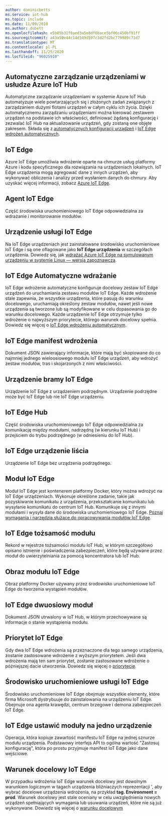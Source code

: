 ```yaml
---
author: dominicbetts
ms.service: iot-hub
ms.topic: include
ms.date: 11/09/2018
ms.author: dobett
ms.openlocfilehash: e5b85b31f0aed3a5e8df6bace5bf06c450bf91ff
ms.sourcegitcommit: a43a59e44c14d349d597c3d2fd2bc779989c71d7
ms.translationtype: MT
ms.contentlocale: pl-PL
ms.lasthandoff: 11/25/2020
ms.locfileid: "96025910"
---
```

## <a name="automatic-device-management-in-azure-iot-hub"></a>Automatyczne zarządzanie urządzeniami w usłudze Azure IoT Hub
Automatyczne zarządzanie urządzeniami w systemie Azure IoT Hub automatyzuje wiele powtarzających się i złożonych zadań związanych z zarządzaniem dużymi flotami urządzeń w całym cyklu ich życia. Dzięki automatycznemu zarządzaniu urządzeniami można kierować zestawem urządzeń na podstawie ich właściwości, definiować żądaną konfigurację i zezwalać IoT Hub na aktualizowanie urządzeń, gdy zostaną one objęte zakresem.  Składa się z [automatycznych konfiguracji urządzeń](../articles/iot-hub/iot-hub-automatic-device-management.md) i [IoT Edge wdrożeń automatycznych](../articles/iot-edge/how-to-deploy-at-scale.md).

## <a name="iot-edge"></a>IoT Edge
Azure IoT Edge umożliwia wdrożenie oparte na chmurze usług platformy Azure i kodu specyficznego dla rozwiązania na urządzeniach lokalnych. IoT Edge urządzenia mogą agregować dane z innych urządzeń, aby wykonywać obliczenia i analizy przed wysłaniem danych do chmury. Aby uzyskać więcej informacji, zobacz [Azure IoT Edge](../articles/iot-edge/index.yml).

## <a name="iot-edge-agent"></a>Agent IoT Edge
Część środowiska uruchomieniowego IoT Edge odpowiedzialna za wdrażanie i monitorowanie modułów.

## <a name="iot-edge-device"></a>Urządzenie usługi IoT Edge
Na IoT Edge urządzeniach jest zainstalowane środowisko uruchomieniowe IoT Edge i są one oflagowane jako **IoT Edge urządzenia** w szczegółach urządzenia. Dowiedz się, jak [wdrażać Azure IoT Edge na symulowanym urządzeniu w systemie Linux — wersja zapoznawcza](../articles/iot-edge/quickstart-linux.md).

## <a name="iot-edge-automatic-deployment"></a>IoT Edge Automatyczne wdrażanie
IoT Edge wdrożenie automatyczne konfiguruje docelowy zestaw IoT Edge urządzeń do uruchamiania zestawu modułów IoT Edge. Każde wdrożenie stale zapewnia, że wszystkie urządzenia, które pasują do warunku docelowego, uruchamiają określony zestaw modułów, nawet jeśli nowe urządzenia są tworzone lub są modyfikowane w celu dopasowania go do warunku docelowego. Każde urządzenie IoT Edge otrzymuje tylko wdrożenie o najwyższym priorytecie, którego warunek docelowy spełnia. Dowiedz się więcej o [IoT Edge wdrożeniu automatycznym](../articles/iot-edge/module-deployment-monitoring.md).

## <a name="iot-edge-deployment-manifest"></a>IoT Edge manifest wdrożenia
Dokument JSON zawierający informacje, które mają być skopiowane do co najmniej jednego wieloosiowego modułu IoT Edge urządzeń, aby wdrożyć zestaw modułów, tras i skojarzonych z nimi właściwości.

## <a name="iot-edge-gateway-device"></a>Urządzenie bramy IoT Edge
Urządzenie IoT Edge z urządzeniem podrzędnym. Urządzenie podrzędne może być IoT Edge lub nie IoT Edge urządzeniu.

## <a name="iot-edge-hub"></a>IoT Edge Hub
Część środowiska uruchomieniowego IoT Edge odpowiedzialna za komunikację między modułami, nadrzędną (w kierunku IoT Hub) i przejściem do trybu podrzędnego (w odniesieniu do IoT Hub). 

## <a name="iot-edge-leaf-device"></a>IoT Edge urządzenie liścia
Urządzenie IoT Edge bez urządzenia podrzędnego. 

## <a name="iot-edge-module"></a>Moduł IoT Edge
Moduł IoT Edge jest kontenerem platformy Docker, który można wdrożyć na IoT Edge urządzeniach. Wykonuje określone zadanie, takie jak pozyskiwanie komunikatu z urządzenia, przekształcanie komunikatu lub wysyłanie komunikatu do centrum IoT Hub. Komunikuje się z innymi modułami i wysyła dane do środowiska uruchomieniowego IoT Edge. [Poznaj wymagania i narzędzia służące do opracowywania modułów IoT Edge](../articles/iot-edge/module-development.md).

## <a name="iot-edge-module-identity"></a>IoT Edge tożsamość modułu
Rekord w rejestrze tożsamości modułu IoT Hub, w którym szczegółowo opisano istnienie i poświadczenia zabezpieczeń, które będą używane przez moduł do uwierzytelniania za pomocą koncentratora lub IoT Hub.

## <a name="iot-edge-module-image"></a>Obraz modułu IoT Edge
Obraz platformy Docker używany przez środowisko uruchomieniowe IoT Edge do tworzenia wystąpień modułów.

## <a name="iot-edge-module-twin"></a>IoT Edge dwuosiowy moduł
Dokument JSON utrwalony w IoT Hub, w którym przechowywane są informacje o stanie wystąpienia modułu.

## <a name="iot-edge-priority"></a>Priorytet IoT Edge
Gdy dwa IoT Edge wdrożenia są przeznaczone dla tego samego urządzenia, zostanie zastosowane wdrożenie z wyższym priorytetem. Jeśli dwa wdrożenia mają ten sam priorytet, zostanie zastosowane wdrożenie o późniejszej dacie utworzenia. Dowiedz się więcej o [priorytecie](../articles/iot-edge/module-deployment-monitoring.md#priority).

## <a name="iot-edge-runtime"></a>Środowisko uruchomieniowe usługi IoT Edge
Środowisko uruchomieniowe IoT Edge obejmuje wszystkie elementy, które firma Microsoft dystrybuuje do zainstalowania na urządzeniu IoT Edge. Obejmuje ona agenta krawędzi, centrum brzegowe i demona zabezpieczeń IoT Edge.

## <a name="iot-edge-set-modules-to-a-single-device"></a>IoT Edge ustawić moduły na jedno urządzenie
Operacja, która kopiuje zawartość manifestu IoT Edge na jednej sznurze modułu urządzenia. Podstawowy interfejs API to ogólna wartość "Zastosuj konfigurację", która po prostu przyjmuje manifest IoT Edge jako dane wejściowe.

## <a name="iot-edge-target-condition"></a>Warunek docelowy IoT Edge
W przypadku wdrożenia IoT Edge warunek docelowy jest dowolnym warunkiem logicznym w tagach urządzenia bliźniaczych reprezentacji ', aby wybrać docelowe urządzenia wdrożenia, na przykład **tag. Environment = prod**. Warunek docelowy jest stale oceniany w celu uwzględnienia nowych urządzeń spełniających wymagania lub usuwania urządzeń, które nie są już wykonywane. Dowiedz się więcej o [warunku docelowym](../articles/iot-edge/module-deployment-monitoring.md#target-condition)